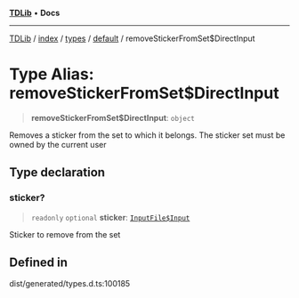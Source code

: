 [**TDLib**](../../../../../../README.md) • **Docs**

***

[TDLib](../../../../../../modules.md) / [index](../../../../../README.md) / [types](../../../README.md) / [default](../README.md) / removeStickerFromSet$DirectInput

# Type Alias: removeStickerFromSet$DirectInput

> **removeStickerFromSet$DirectInput**: `object`

Removes a sticker from the set to which it belongs. The sticker set must be owned by the current user

## Type declaration

### sticker?

> `readonly` `optional` **sticker**: [`InputFile$Input`](InputFile$Input.md)

Sticker to remove from the set

## Defined in

dist/generated/types.d.ts:100185
